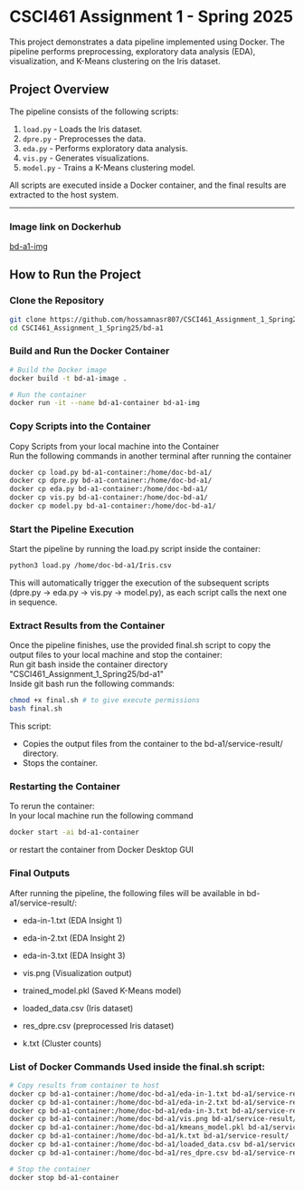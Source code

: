 # CSCI461 Assignment 1 - Spring 2025

This project demonstrates a data pipeline implemented using Docker. The pipeline performs preprocessing, exploratory data analysis (EDA), visualization, and K-Means clustering on the Iris dataset.

## Project Overview

The pipeline consists of the following scripts:

1. `load.py` - Loads the Iris dataset.
2. `dpre.py` - Preprocesses the data.
3. `eda.py` - Performs exploratory data analysis.
4. `vis.py` - Generates visualizations.
5. `model.py` - Trains a K-Means clustering model.

All scripts are executed inside a Docker container, and the final results are extracted to the host system.

---
### Image link on Dockerhub
[bd-a1-img](https://hub.docker.com/r/hossamnasr807/bd-a1-img)

## How to Run the Project  

### Clone the Repository  
```bash
git clone https://github.com/hossamnasr807/CSCI461_Assignment_1_Spring25.git
cd CSCI461_Assignment_1_Spring25/bd-a1 
```
### Build and Run the Docker Container
```bash
# Build the Docker image
docker build -t bd-a1-image .

# Run the container
docker run -it --name bd-a1-container bd-a1-img
```
### Copy Scripts into the Container
Copy Scripts from your local machine into the Container<br>
Run the following commands in another terminal after running the container
```bash
docker cp load.py bd-a1-container:/home/doc-bd-a1/
docker cp dpre.py bd-a1-container:/home/doc-bd-a1/
docker cp eda.py bd-a1-container:/home/doc-bd-a1/
docker cp vis.py bd-a1-container:/home/doc-bd-a1/
docker cp model.py bd-a1-container:/home/doc-bd-a1/
```

### Start the Pipeline Execution
Start the pipeline by running the load.py script inside the container:
```bash
python3 load.py /home/doc-bd-a1/Iris.csv
```
This will automatically trigger the execution of the subsequent scripts (dpre.py → eda.py → vis.py → model.py), as each script calls the next one in sequence.

### Extract Results from the Container
Once the pipeline finishes, use the provided final.sh script to copy the output files to your local machine and stop the container:
<br>Run git bash inside the container directory "CSCI461_Assignment_1_Spring25/bd-a1"
<br>Inside git bash run the following commands:

```bash
chmod +x final.sh # to give execute permissions
bash final.sh
```
This script:
- Copies the output files from the container to the bd-a1/service-result/ directory.
- Stops the container.

### Restarting the Container
To rerun the container:
<br>In your local machine run the following command

```bash
docker start -ai bd-a1-container
```
or restart the container from Docker Desktop GUI
### Final Outputs

After running the pipeline, the following files will be available in bd-a1/service-result/:

- eda-in-1.txt (EDA Insight 1)

- eda-in-2.txt (EDA Insight 2)

- eda-in-3.txt (EDA Insight 3)

- vis.png (Visualization output)

- trained_model.pkl (Saved K-Means model)

- loaded_data.csv (Iris dataset)

- res_dpre.csv (preprocessed Iris dataset)

- k.txt (Cluster counts)

### List of Docker Commands Used inside the final.sh script:
```bash
# Copy results from container to host
docker cp bd-a1-container:/home/doc-bd-a1/eda-in-1.txt bd-a1/service-result/
docker cp bd-a1-container:/home/doc-bd-a1/eda-in-2.txt bd-a1/service-result/
docker cp bd-a1-container:/home/doc-bd-a1/eda-in-3.txt bd-a1/service-result/
docker cp bd-a1-container:/home/doc-bd-a1/vis.png bd-a1/service-result/
docker cp bd-a1-container:/home/doc-bd-a1/kmeans_model.pkl bd-a1/service-result/
docker cp bd-a1-container:/home/doc-bd-a1/k.txt bd-a1/service-result/
docker cp bd-a1-container:/home/doc-bd-a1/loaded_data.csv bd-a1/service-result/
docker cp bd-a1-container:/home/doc-bd-a1/res_dpre.csv bd-a1/service-result/

# Stop the container
docker stop bd-a1-container
```
